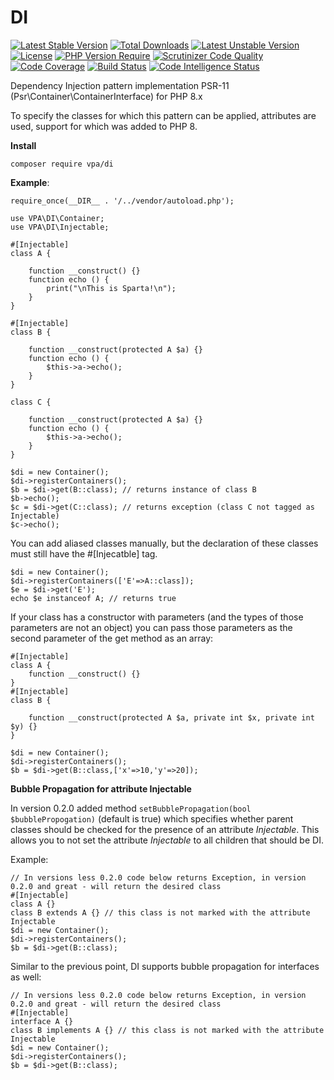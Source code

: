 # DI

[![Latest Stable Version](http://poser.pugx.org/vpa/di/v)](https://packagist.org/packages/vpa/di) 
[![Total Downloads](http://poser.pugx.org/vpa/di/downloads)](https://packagist.org/packages/vpa/di) 
[![Latest Unstable Version](http://poser.pugx.org/vpa/di/v/unstable)](https://packagist.org/packages/vpa/di) 
[![License](http://poser.pugx.org/vpa/di/license)](https://packagist.org/packages/vpa/di) 
[![PHP Version Require](http://poser.pugx.org/vpa/di/require/php)](https://packagist.org/packages/vpa/di)
[![Scrutinizer Code Quality](https://scrutinizer-ci.com/g/zolll23/DI/badges/quality-score.png?b=main)](https://scrutinizer-ci.com/g/zolll23/DI/?branch=main)
[![Code Coverage](https://scrutinizer-ci.com/g/zolll23/DI/badges/coverage.png?b=main)](https://scrutinizer-ci.com/g/zolll23/DI/?branch=main)
[![Build Status](https://scrutinizer-ci.com/g/zolll23/DI/badges/build.png?b=main)](https://scrutinizer-ci.com/g/zolll23/DI/build-status/main)
[![Code Intelligence Status](https://scrutinizer-ci.com/g/zolll23/DI/badges/code-intelligence.svg?b=main)](https://scrutinizer-ci.com/code-intelligence)

Dependency Injection pattern implementation PSR-11 (Psr\Container\ContainerInterface) for PHP 8.x 

To specify the classes for which this pattern can be applied, attributes are used, support for which was added to PHP 8.

**Install**

```
composer require vpa/di
```

**Example**:

```
require_once(__DIR__ . '/../vendor/autoload.php');

use VPA\DI\Container;
use VPA\DI\Injectable;

#[Injectable]
class A {

    function __construct() {}
    function echo () {
        print("\nThis is Sparta!\n");
    }
}

#[Injectable]
class B {

    function __construct(protected A $a) {}
    function echo () {
        $this->a->echo();
    }
}

class C {

    function __construct(protected A $a) {}
    function echo () {
        $this->a->echo();
    }
}

$di = new Container();
$di->registerContainers();
$b = $di->get(B::class); // returns instance of class B
$b->echo();
$c = $di->get(C::class); // returns exception (class C not tagged as Injectable)
$c->echo();
```

You can add aliased classes manually, but the declaration of these classes must still have the #[Injecatble] tag.
```
$di = new Container();
$di->registerContainers(['E'=>A::class]);
$e = $di->get('E');
echo $e instanceof A; // returns true
```

If your class has a constructor with parameters (and the types of those parameters are not an object) you can pass those parameters as the second parameter of the get method as an array:
```
#[Injectable]
class A {
    function __construct() {}
}
#[Injectable]
class B {

    function __construct(protected A $a, private int $x, private int $y) {}
}

$di = new Container();
$di->registerContainers();
$b = $di->get(B::class,['x'=>10,'y'=>20]);
```

**Bubble Propagation for attribute Injectable**

In version 0.2.0 added method ```setBubblePropagation(bool $bubblePropogation)```
(default is true) which specifies whether parent classes should be checked for the presence of an attribute _Injectable_. This allows you to not set the attribute _Injectable_ to all children that should be DI.

Example:
```
// In versions less 0.2.0 code below returns Exception, in version 0.2.0 and great - will return the desired class 
#[Injectable]
class A {}
class B extends A {} // this class is not marked with the attribute Injectable
$di = new Container();
$di->registerContainers();
$b = $di->get(B::class);
```

Similar to the previous point, DI supports bubble propagation for interfaces as well:

```
// In versions less 0.2.0 code below returns Exception, in version 0.2.0 and great - will return the desired class 
#[Injectable]
interface A {}
class B implements A {} // this class is not marked with the attribute Injectable
$di = new Container();
$di->registerContainers();
$b = $di->get(B::class);
```

